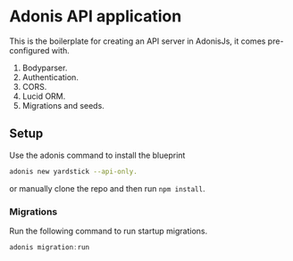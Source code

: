 # Adonis API application

This is the boilerplate for creating an API server in AdonisJs, it comes pre-configured with.

1. Bodyparser.
2. Authentication.
3. CORS.
4. Lucid ORM.
5. Migrations and seeds.

## Setup

Use the adonis command to install the blueprint

```bash
adonis new yardstick --api-only.
```

or manually clone the repo and then run `npm install`.


### Migrations

Run the following command to run startup migrations.

```js
adonis migration:run
```
